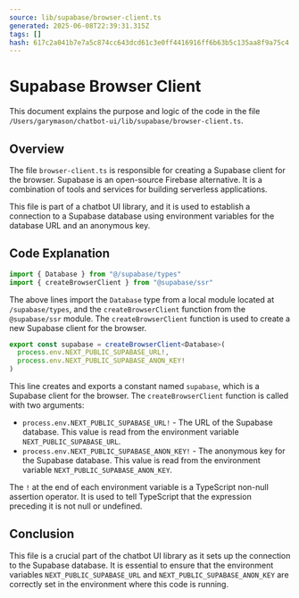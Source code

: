 ```yaml
---
source: lib/supabase/browser-client.ts
generated: 2025-06-08T22:39:31.315Z
tags: []
hash: 617c2a041b7e7a5c874cc643dcd61c3e0ff4416916ff6b63b5c135aa8f9a75c4
---
```


# Supabase Browser Client

This document explains the purpose and logic of the code in the file `/Users/garymason/chatbot-ui/lib/supabase/browser-client.ts`.

## Overview

The file `browser-client.ts` is responsible for creating a Supabase client for the browser. Supabase is an open-source Firebase alternative. It is a combination of tools and services for building serverless applications. 

This file is part of a chatbot UI library, and it is used to establish a connection to a Supabase database using environment variables for the database URL and an anonymous key.

## Code Explanation

```ts
import { Database } from "@/supabase/types"
import { createBrowserClient } from "@supabase/ssr"
```

The above lines import the `Database` type from a local module located at `/supabase/types`, and the `createBrowserClient` function from the `@supabase/ssr` module. The `createBrowserClient` function is used to create a new Supabase client for the browser.

```ts
export const supabase = createBrowserClient<Database>(
  process.env.NEXT_PUBLIC_SUPABASE_URL!,
  process.env.NEXT_PUBLIC_SUPABASE_ANON_KEY!
)
```

This line creates and exports a constant named `supabase`, which is a Supabase client for the browser. The `createBrowserClient` function is called with two arguments:

- `process.env.NEXT_PUBLIC_SUPABASE_URL!` - The URL of the Supabase database. This value is read from the environment variable `NEXT_PUBLIC_SUPABASE_URL`.
- `process.env.NEXT_PUBLIC_SUPABASE_ANON_KEY!` - The anonymous key for the Supabase database. This value is read from the environment variable `NEXT_PUBLIC_SUPABASE_ANON_KEY`.

The `!` at the end of each environment variable is a TypeScript non-null assertion operator. It is used to tell TypeScript that the expression preceding it is not null or undefined.

## Conclusion

This file is a crucial part of the chatbot UI library as it sets up the connection to the Supabase database. It is essential to ensure that the environment variables `NEXT_PUBLIC_SUPABASE_URL` and `NEXT_PUBLIC_SUPABASE_ANON_KEY` are correctly set in the environment where this code is running.